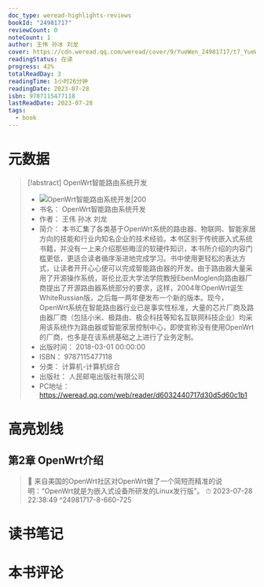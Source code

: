 ```yaml
---
doc_type: weread-highlights-reviews
bookId: "24981717"
reviewCount: 0
noteCount: 1
author: 王伟 孙冰 刘龙
cover: https://cdn.weread.qq.com/weread/cover/9/YueWen_24981717/t7_YueWen_24981717.jpg
readingStatus: 在读
progress: 42%
totalReadDay: 3
readingTime: 1小时26分钟
readingDate: 2023-07-28
isbn: 9787115477118
lastReadDate: 2023-07-28
tags:
  - book
---
```

# 元数据
> [!abstract] OpenWrt智能路由系统开发
> - ![ OpenWrt智能路由系统开发|200](https://cdn.weread.qq.com/weread/cover/9/YueWen_24981717/t7_YueWen_24981717.jpg)
> - 书名： OpenWrt智能路由系统开发
> - 作者： 王伟 孙冰 刘龙
> - 简介： 本书汇集了各类基于OpenWrt系统的路由器、物联网、智能家居方向的技能和行业内知名企业的技术经验。本书区别于传统嵌入式系统书籍，并没有一上来介绍那些晦涩的软硬件知识，本书所介绍的内容门槛更低，更适合读者循序渐进地完成学习。书中使用更轻松的表达方式，让读者开开心心便可以完成智能路由器的开发。由于路由器大量采用了开源操作系统，哥伦比亚大学法学院教授EbenMoglen向路由器厂商提出了开源路由器系统部分的要求，这样，2004年OpenWrt诞生WhiteRussian版，之后每一两年便发布一个新的版本。现今，OpenWrt系统在智能路由器行业已是事实性标准，大量的芯片厂商及路由器厂商（包括小米、极路由、极企科技等知名互联网科技企业）均采用该系统作为路由器或智能家居控制中心，即使宣称没有使用OpenWrt的厂商，也多是在该系统基础之上进行了业务定制。
> - 出版时间： 2018-03-01 00:00:00
> - ISBN： 9787115477118
> - 分类： 计算机-计算机综合
> - 出版社： 人民邮电出版社有限公司
> - PC地址：https://weread.qq.com/web/reader/d6032440717d30d5d60c1b1

# 高亮划线

## 第2章 OpenWrt介绍

> 📌 来自美国的OpenWrt社区对OpenWrt做了一个简短而精准的说明：“OpenWrt就是为嵌入式设备所研发的Linux发行版”。 
> ⏱ 2023-07-28 22:38:49 ^24981717-8-660-725

# 读书笔记

# 本书评论

